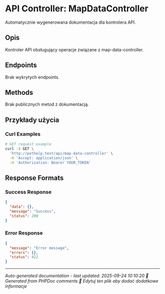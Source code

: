 # API Controller: MapDataController

Automatycznie wygenerowana dokumentacja dla kontrolera API.

## Opis
Kontroler API obsługujący operacje związane z map-data-controller.





## Endpoints

Brak wykrytych endpoints.

## Methods

Brak publicznych metod z dokumentacją.

## Przykłady użycia

### Curl Examples
```bash
# GET request example
curl -X GET \
  'http://pethelp.test/api/map-data-controller' \
  -H 'Accept: application/json' \
  -H 'Authorization: Bearer YOUR_TOKEN'
```

## Response Formats

### Success Response
```json
{
  "data": {},
  "message": "Success",
  "status": 200
}
```

### Error Response
```json
{
  "message": "Error message",
  "errors": {},
  "status": 422
}
```

---
*Auto-generated documentation - last updated: 2025-09-24 10:10:20*
*🤖 Generated from PHPDoc comments*
*📝 Edytuj ten plik aby dodać dodatkowe informacje*